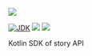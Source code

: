 [![](https://github.com/wutsi/story-sdk-kotlin/actions/workflows/master.yml/badge.svg)](https://github.com/wutsi/story-sdk-kotlin/actions/workflows/master.yml)

[![JDK](https://img.shields.io/badge/jdk-11-brightgreen.svg)](https://jdk.java.net/11/)
[![](https://img.shields.io/badge/maven-3.6-brightgreen.svg)](https://maven.apache.org/download.cgi)
![](https://img.shields.io/badge/language-kotlin-blue.svg)

Kotlin SDK of story API

